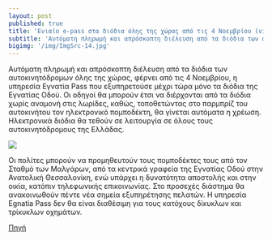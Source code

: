 ```yaml
---
layout: post
published: true
title: 'Ενιαίο e-pass στα διόδια όλης της χώρας από τις 4 Νοεμβρίου (video)'
subtitle: 'Αυτόματη πληρωμή και απρόσκοπτη διέλευση από τα διόδια των αυτοκινητόδρομων όλης της χώρας, φέρνει από τις 4 Νοεμβρίου, η υπηρεσία Εγνατία Pass'
bigimg: '/img/ImgSrc-14.jpg'	
---
```


Αυτόματη πληρωμή και απρόσκοπτη διέλευση από τα διόδια των αυτοκινητόδρομων όλης της χώρας, φέρνει από τις 4 Νοεμβρίου, η υπηρεσία Εγνατία Pass που εξυπηρετούσε μέχρι τώρα μόνο τα διόδια της Εγνατίας Οδού. Οι οδηγοί θα μπορούν έτσι να διέρχονται από τα διόδια χωρίς αναμονή στις λωρίδες, καθώς, τοποθετώντας στο παρμπρίζ του αυτοκινήτου τον ηλεκτρονικό πομποδέκτη, θα γίνεται αυτόματα η χρέωση. Ηλεκτρονικά διόδια θα τεθούν σε λειτουργία σε όλους τους αυτοκινητόδρομους της Ελλάδας.

[![](http://img.youtube.com/vi/DHVVkAG8zcE/0.jpg)](http://www.youtube.com/watch?v=DHVVkAG8zcE "diodia")

Οι πολίτες μπορούν να προμηθευτούν τους πομποδέκτες τους από τον Σταθμό των Μαλγάρων,  από τα κεντρικά γραφεία της Εγνατίας Οδού στην Ανατολική Θεσσαλονίκη, ενώ υπάρχει η δυνατότητα αποστολής και στην οικία, κατόπιν τηλεφωνικής επικοινωνίας. Στο προσεχές διάστημα θα ανακοινωθούν πέντε νέα σημεία εξυπηρέτησης πελατών. Η υπηρεσία Egnatia Pass δεν θα είναι διαθέσιμη για τους κατόχους δίκυκλων και τρίκυκλων οχημάτων.


[Πηγή](https://www.ert.gr/eidiseis/ellada/kinonia/eniaio-e-pass-sta-diodia-olis-tis-choras-apo-tis-4-noemvrioy-video/)



